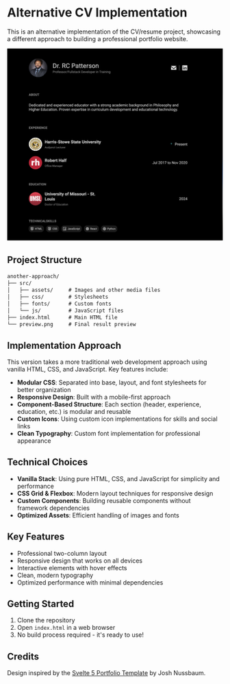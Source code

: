 # Alternative CV Implementation

This is an alternative implementation of the CV/resume project, showcasing a different approach to building a professional portfolio website.

![Preview of the CV implementation](preview.png)

## Project Structure

```
another-approach/
├── src/
│   ├── assets/     # Images and other media files
│   ├── css/        # Stylesheets
│   ├── fonts/      # Custom fonts
│   └── js/         # JavaScript files
├── index.html      # Main HTML file
└── preview.png     # Final result preview
```

## Implementation Approach

This version takes a more traditional web development approach using vanilla HTML, CSS, and JavaScript. Key features include:

- **Modular CSS**: Separated into base, layout, and font stylesheets for better organization
- **Responsive Design**: Built with a mobile-first approach
- **Component-Based Structure**: Each section (header, experience, education, etc.) is modular and reusable
- **Custom Icons**: Using custom icon implementations for skills and social links
- **Clean Typography**: Custom font implementation for professional appearance

## Technical Choices

- **Vanilla Stack**: Using pure HTML, CSS, and JavaScript for simplicity and performance
- **CSS Grid & Flexbox**: Modern layout techniques for responsive design
- **Custom Components**: Building reusable components without framework dependencies
- **Optimized Assets**: Efficient handling of images and fonts

## Key Features

- Professional two-column layout
- Responsive design that works on all devices
- Interactive elements with hover effects
- Clean, modern typography
- Optimized performance with minimal dependencies

## Getting Started

1. Clone the repository
2. Open `index.html` in a web browser
3. No build process required - it's ready to use!

## Credits

Design inspired by the [Svelte 5 Portfolio Template](https://github.com/thomaslappenbusch/svelte-5-portfolio) by Josh Nussbaum.

